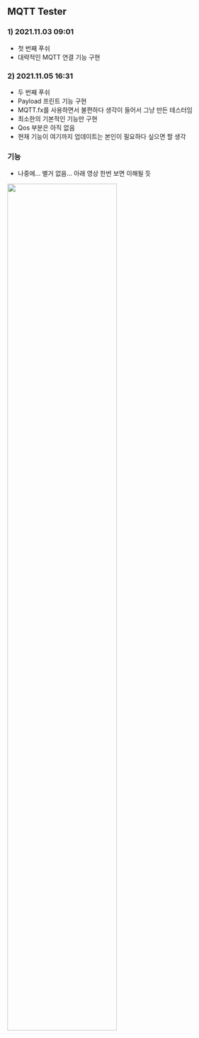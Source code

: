 ## MQTT Tester


### 1) 2021.11.03 09:01
   - 첫 번째 푸쉬
   - 대략적인 MQTT 연결 기능 구현

### 2) 2021.11.05 16:31
   - 두 번째 푸쉬
   - Payload 프린트 기능 구현
   - MQTT.fx를 사용하면서 불편하다 생각이 들어서 그냥 만든 테스터임
   - 최소한의 기본적인 기능만 구현
   - Qos 부분은 아직 없음
   - 현재 기능이 여기까지 업데이트는 본인이 필요하다 싶으면 할 생각


### 기능
   - 나중에... 별거 없음... 아래 영상 한번 보면 이해될 듯

   <img width="70%" src="https://user-images.githubusercontent.com/38420069/140478811-d32bb0a5-a6f1-4ea0-a06d-c3d5a2ba21f1.gif"/>